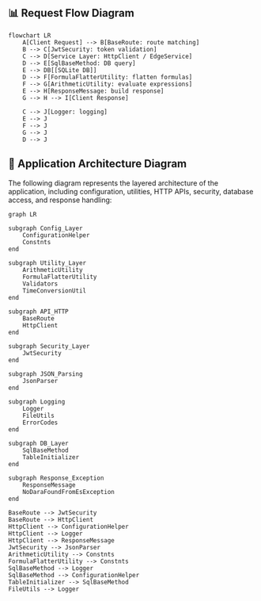 ## 📊 Request Flow Diagram

```mermaid
flowchart LR
    A[Client Request] --> B[BaseRoute: route matching]
    B --> C[JwtSecurity: token validation]
    C --> D[Service Layer: HttpClient / EdgeService]
    D --> E[SqlBaseMethod: DB query]
    E --> DB[[SQLite DB]]
    D --> F[FormulaFlatterUtility: flatten formulas]
    F --> G[ArithmeticUtility: evaluate expressions]
    E --> H[ResponseMessage: build response]
    G --> H --> I[Client Response]

    C --> J[Logger: logging]
    E --> J
    F --> J
    G --> J
    D --> J
```
## 🧩 Application Architecture Diagram

The following diagram represents the layered architecture of the application, including configuration, utilities, HTTP APIs, security, database access, and response handling:

```mermaid
graph LR

subgraph Config_Layer
    ConfigurationHelper
    Constnts
end

subgraph Utility_Layer
    ArithmeticUtility
    FormulaFlatterUtility
    Validators
    TimeConversionUtil
end

subgraph API_HTTP
    BaseRoute
    HttpClient
end

subgraph Security_Layer
    JwtSecurity
end

subgraph JSON_Parsing
    JsonParser
end

subgraph Logging
    Logger
    FileUtils
    ErrorCodes
end

subgraph DB_Layer
    SqlBaseMethod
    TableInitializer
end

subgraph Response_Exception
    ResponseMessage
    NoDaraFoundFromEsException
end

BaseRoute --> JwtSecurity
BaseRoute --> HttpClient
HttpClient --> ConfigurationHelper
HttpClient --> Logger
HttpClient --> ResponseMessage
JwtSecurity --> JsonParser
ArithmeticUtility --> Constnts
FormulaFlatterUtility --> Constnts
SqlBaseMethod --> Logger
SqlBaseMethod --> ConfigurationHelper
TableInitializer --> SqlBaseMethod
FileUtils --> Logger
```
